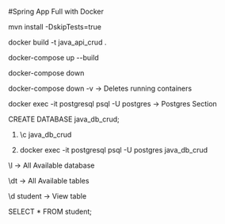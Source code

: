 #Spring App Full with Docker

[//]: # (1. Project Deployment)

mvn install -DskipTests=true

[//]: # (2. Docker commands)

docker build -t java_api_crud .

docker-compose up --build

docker-compose down

docker-compose down -v -> Deletes running containers

[//]: # (3. View PostgresQL Data)

docker exec -it postgresql psql -U postgres -> Postgres Section

CREATE DATABASE java_db_crud;

[//]: # (There're 2 ways to switch to your db)

1. \c java_db_crud

2. docker exec -it postgresql psql -U postgres java_db_crud

\l -> All Available database

\dt -> All Available tables

\d student -> View table

SELECT * FROM student;

